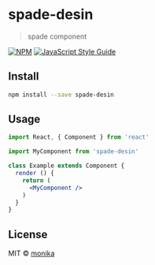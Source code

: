 # spade-desin

> spade component

[![NPM](https://img.shields.io/npm/v/spade-desin.svg)](https://www.npmjs.com/package/spade-desin) [![JavaScript Style Guide](https://img.shields.io/badge/code_style-standard-brightgreen.svg)](https://standardjs.com)

## Install

```bash
npm install --save spade-desin
```

## Usage

```jsx
import React, { Component } from 'react'

import MyComponent from 'spade-desin'

class Example extends Component {
  render () {
    return (
      <MyComponent />
    )
  }
}
```

## License

MIT © [monika](https://github.com/monika)
